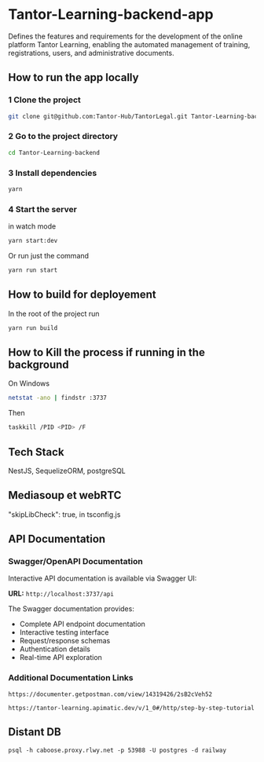 # Tantor-Learning-backend-app

Defines the features and requirements for the development of the online platform Tantor Learning, enabling the automated management of training, registrations, users, and administrative documents.

## How to run the app locally

### 1 Clone the project

```bash
git clone git@github.com:Tantor-Hub/TantorLegal.git Tantor-Learning-backend
```

### 2 Go to the project directory

```bash
cd Tantor-Learning-backend
```

### 3 Install dependencies

```bash
yarn
```

### 4 Start the server

in watch mode

```bash
yarn start:dev
```

Or run just the command

```bash
yarn run start
```

## How to build for deployement

In the root of the project run

```bash
yarn run build
```

## How to Kill the process if running in the background

On Windows

```bash
netstat -ano | findstr :3737
```

Then

```bash
taskkill /PID <PID> /F
```

## Tech Stack

NestJS, SequelizeORM, postgreSQL

## Mediasoup et webRTC

"skipLibCheck": true, in tsconfig.js

## API Documentation

### Swagger/OpenAPI Documentation

Interactive API documentation is available via Swagger UI:

**URL:** `http://localhost:3737/api`

The Swagger documentation provides:

- Complete API endpoint documentation
- Interactive testing interface
- Request/response schemas
- Authentication details
- Real-time API exploration

### Additional Documentation Links

`https://documenter.getpostman.com/view/14319426/2sB2cVeh52`

`https://tantor-learning.apimatic.dev/v/1_0#/http/step-by-step-tutorial`

## Distant DB

`psql -h caboose.proxy.rlwy.net -p 53988 -U postgres -d railway`
